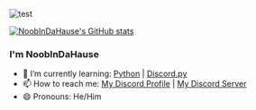 ![test](https://cdn.discordapp.com/attachments/1072521059007483935/1110065038573699072/bb8f69e1f3d559c68fdda9138fba84c5.png)

[![NoobInDaHause's GitHub stats](https://github-readme-stats.vercel.app/api?username=NoobInDaHause&show_icons=true&theme=cobalt)](https://github.com/anuraghazra/github-readme-stats)

### I'm NoobInDaHause


- 🌱 I’m currently learning: [Python](https://www.python.org) | [Discord.py](https://discordpy.readthedocs.io/en/stable/)
- 📫 How to reach me: [My Discord Profile](https://discord.com/channels/@Noobindahause) | [My Discord Server](https://discord.gg/pTdPHBvdGQ)
- 😄 Pronouns: He/Him
